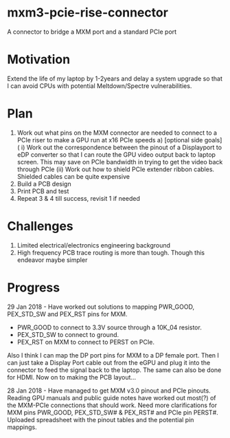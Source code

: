 # mxm3-pcie-rise-connector
A connector to bridge a MXM port and a standard PCIe port

# Motivation 
Extend the life of my laptop by 1-2years and delay a system upgrade so that I can avoid CPUs with potential Meltdown/Spectre vulnerabilities.

# Plan
1) Work out what pins on the MXM connector are needed to connect to a PCIe riser to make a GPU run at x16 PCIe speeds
  a) [optional side goals] 
      ( i) Work out the correspondence between the pinout of a Displayport to eDP converter so that I can route the GPU video 
           output back to laptop screen. This may save on PCIe bandwidth in trying to get the video back through PCIe
      (ii) Work out how to shield PCIe extender ribbon cables. Shielded cables can be quite expensive
3) Build a PCB design
4) Print PCB and test
5) Repeat 3 & 4 till success, revisit 1 if needed

# Challenges
1) Limited electrical/electronics engineering background
2) High frequency PCB trace routing is more than tough. Though this endeavor maybe simpler

# Progress
29 Jan 2018 - Have worked out solutions to mapping PWR_GOOD, PEX_STD_SW and PEX_RST pins for MXM. 
- PWR_GOOD to connect to 3.3V source through a 10K_04 resistor. 
- PEX_STD_SW to connect to ground. 
- PEX_RST on MXM to connect to PERST on PCIe.

Also I think I can map the DP port pins for MXM to a DP female port. Then I can just take a Display Port cable out from the eGPU and plug it into the connector to feed the signal back to the laptop. The same can also be done for HDMI.
Now on to making the PCB layout...

28 Jan 2018 - Have managed to get MXM v3.0 pinout and PCIe pinouts. Reading GPU manuals and public guide notes have worked out most(?) of the MXM-PCIe connections that should work. Need more clarifications for MXM pins PWR_GOOD, PEX_STD_SW# & PEX_RST# and PCIe pin PERST#. Uploaded spreadsheet with the pinout tables and the potential pin mappings.
